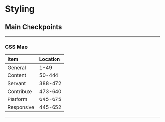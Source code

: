 # Styling #
## Main Checkpoints ##

----------

### CSS Map ###
|Item|Location|
|:---|:---|
|General|1-49|
|Content|50-444|
|Servant|388-472|
|Contribute|473-640|
|Platform|645-675|
|Responsive|445-652|

----------
